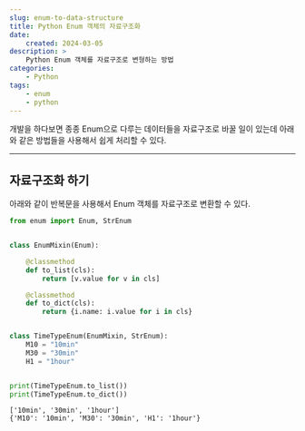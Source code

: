 ```yaml
---
slug: enum-to-data-structure
title: Python Enum 객체의 자료구조화
date:
    created: 2024-03-05
description: >
    Python Enum 객체를 자료구조로 변형하는 방법
categories:
    - Python
tags:
    - enum
    - python
---
```


개발을 하다보면 종종 Enum으로 다루는 데이터들을 자료구조로 바꿀 일이 있는데 아래와 같은 방법들을 사용해서 쉽게 처리할 수 있다.  

<!-- more -->

---

## 자료구조화 하기

아래와 같이 반복문을 사용해서 Enum 객체를 자료구조로 변환할 수 있다.  

```python
from enum import Enum, StrEnum


class EnumMixin(Enum):

    @classmethod
    def to_list(cls):
        return [v.value for v in cls]

    @classmethod
    def to_dict(cls):
        return {i.name: i.value for i in cls}


class TimeTypeEnum(EnumMixin, StrEnum):
    M10 = "10min"
    M30 = "30min"
    H1 = "1hour"


print(TimeTypeEnum.to_list())
print(TimeTypeEnum.to_dict())
```
```
['10min', '30min', '1hour']
{'M10': '10min', 'M30': '30min', 'H1': '1hour'}
```
